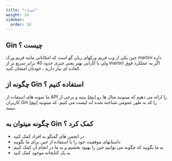 ```yaml
---
title: "اسناد"
weight: 20
sidebar:
  order: 20
---
```


## Gin چیست ؟

جین یکی از وب فریم ورکهای زبان گو است که امکاناتی مانند فریم ورک martini داره ولی با کارایی بهتر یعنی چیزی حدود 40 برابر سریع تر از martini اگر به عملکرد فوق العاده ای نیاز دارید ، خودتان امتحان کنید.

## چگونه از Gin استفاده کنیم ؟

ما نمونه های استفاده از API را ارائه می دهیم که میتونید مثال ها رو [اینجا](https://github.com/gin-gonic/examples) ببنید و برخی از کاربران Gin را که به طور عمومی شناخته شده اند لیست می کنیم. که میتونید [اینجا](./users) ببینید.

## چگونه میتوان به Gin کمک کرد ؟

- در انجمن های گفتگو به افراد کمک کنید
- داستانهای موفقیت خود را با استفاده از جین برای ما بگویید
- به ما بگویید که چگونه می توانیم جین را بهبود بخشیم و به ما در انجام آن کمک کنیم
- به یک کتابخانه موجود کمک کنید
